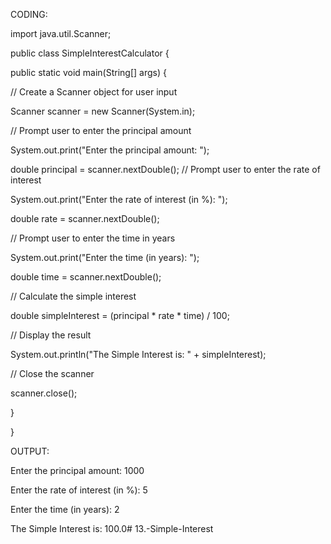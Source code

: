 CODING:

import java.util.Scanner;

public class SimpleInterestCalculator {

public static void main(String[] args) {

// Create a Scanner object for user input

Scanner scanner = new Scanner(System.in);

// Prompt user to enter the principal amount

System.out.print("Enter the principal amount: ");

double principal = scanner.nextDouble();
// Prompt user to enter the rate of interest

System.out.print("Enter the rate of interest (in %): ");

double rate = scanner.nextDouble();

// Prompt user to enter the time in years

System.out.print("Enter the time (in years): ");

double time = scanner.nextDouble();

// Calculate the simple interest

double simpleInterest = (principal * rate * time) / 100;

// Display the result

System.out.println("The Simple Interest is: " + simpleInterest);

// Close the scanner

scanner.close();

}

}

OUTPUT:

Enter the principal amount: 1000

Enter the rate of interest (in %): 5

Enter the time (in years): 2

The Simple Interest is: 100.0# 13.-Simple-Interest
